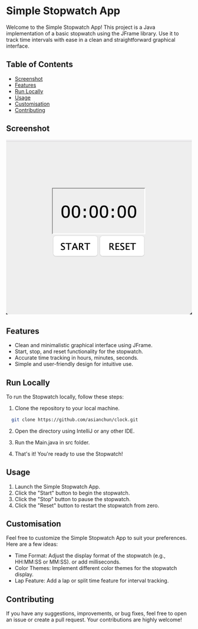 # Simple Stopwatch App

Welcome to the Simple Stopwatch App! This project is a Java implementation of a basic stopwatch using the JFrame library. Use it to track time intervals with ease in a clean and straightforward graphical interface.

## Table of Contents

- [Screenshot](#screenshot)
- [Features](#features)
- [Run Locally](#run-locally)
- [Usage](#usage)
- [Customisation](#customisation)
- [Contributing](#contributing)

## Screenshot
![Alt Text](/screenshot.png?raw=true "Optional Title")

## Features

- Clean and minimalistic graphical interface using JFrame.
- Start, stop, and reset functionality for the stopwatch.
- Accurate time tracking in hours, minutes, seconds.
- Simple and user-friendly design for intuitive use.

## Run Locally

To run the Stopwatch locally, follow these steps:

1. Clone the repository to your local machine.

```bash
  git clone https://github.com/asianchun/clock.git
```

2. Open the directory using IntelliJ or any other IDE.

3. Run the Main.java in src folder.

4. That's it! You're ready to use the Stopwatch!

## Usage

1. Launch the Simple Stopwatch App.
2. Click the "Start" button to begin the stopwatch.
3. Click the "Stop" button to pause the stopwatch.
4. Click the "Reset" button to restart the stopwatch from zero.

## Customisation

Feel free to customize the Simple Stopwatch App to suit your preferences. Here are a few ideas:

- Time Format: Adjust the display format of the stopwatch (e.g., HH:MM:SS or MM:SS). or add milliseconds.
- Color Themes: Implement different color themes for the stopwatch display.
- Lap Feature: Add a lap or split time feature for interval tracking.

## Contributing

If you have any suggestions, improvements, or bug fixes, feel free to open an issue or create a pull request. Your contributions are highly welcome!

